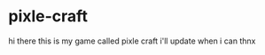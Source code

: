 <h1>pixle-craft</h1>
<p1>hi there this is my game called pixle craft i'll update when i can thnx</p1>
